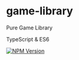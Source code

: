 # game-library
Pure Game Library

TypeScript & ES6
<p>
    <a href="https://www.npmjs.com/package/@pawgame/game-library"><img src="https://img.shields.io/npm/v/@pawgame/game-library.svg?style=flat-square&colorB=51C838"
                                                       alt="NPM Version"></a>
